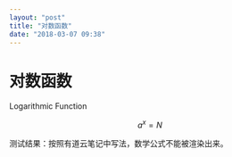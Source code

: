 ```yaml
---
layout: "post"
title: "对数函数"
date: "2018-03-07 09:38"
---
```


# 对数函数
Logarithmic Function

```math
  a^x = N
```
测试结果：按照有道云笔记中写法，数学公式不能被渲染出来。

